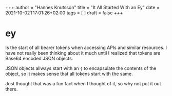 +++
author = "Hannes Knutsson"
title = "It All Started With an Ey"
date = 2021-10-02T17:01:26+02:00
tags = [
]
draft = false
+++

# ey

Is the start of all bearer tokens when accessing APIs and similar resources. I have not really been thinking about it much until I realized that tokens are Base64 encoded JSON objects.

JSON objects allways start with an ```{``` to encapsulate the contents of the object, so it makes sense that all tokens start with the same.

Just thought that was a fun fact when I thought of it, so why not put it out there.
